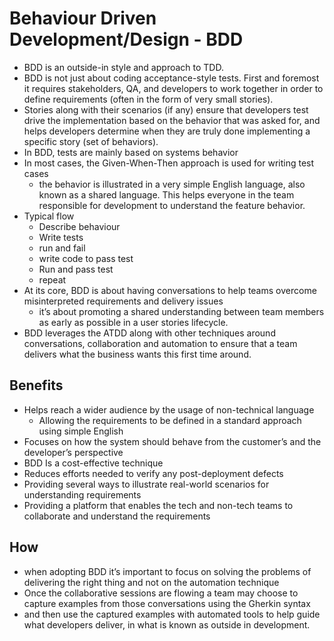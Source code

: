 # Behaviour Driven Development/Design - BDD

- BDD is an outside-in style and approach to TDD.
- BDD is not just about coding acceptance-style tests. First and foremost it requires stakeholders, QA, and developers to work together in order to define requirements (often in the form of very small stories).
- Stories along with their scenarios (if any) ensure that developers test drive the implementation based on the behavior that was asked for, and helps developers determine when they are truly done implementing a specific story (set of behaviors).
- In BDD, tests are mainly based on systems behavior
- In most cases, the Given-When-Then approach is used for writing test cases
  - the behavior is illustrated in a very simple English language, also known as a shared language. This helps everyone in the team responsible for development to understand the feature behavior.
- Typical flow
  - Describe behaviour
  - Write tests
  - run and fail
  - write code to pass test
  - Run and pass test
  - repeat
- At its core, BDD is about having conversations to help teams overcome misinterpreted requirements and delivery issues
  - it’s about promoting a shared understanding between team members as early as possible in a user stories lifecycle.
- BDD leverages the ATDD along with other techniques around conversations, collaboration and automation to ensure that a team delivers what the business wants this first time around.

## Benefits

- Helps reach a wider audience by the usage of non-technical language
  - Allowing the requirements to be defined in a standard approach using simple English
- Focuses on how the system should behave from the customer’s and the developer’s perspective
- BDD Is a cost-effective technique
- Reduces efforts needed to verify any post-deployment defects
- Providing several ways to illustrate real-world scenarios for understanding requirements
- Providing a platform that enables the tech and non-tech teams to collaborate and understand the requirements

## How

- when adopting BDD it’s important to focus on solving the problems of delivering the right thing and not on the automation technique
- Once the collaborative sessions are flowing a team may choose to capture examples from those conversations using the Gherkin syntax
- and then use the captured examples with automated tools to help guide what developers deliver, in what is known as outside in development.
